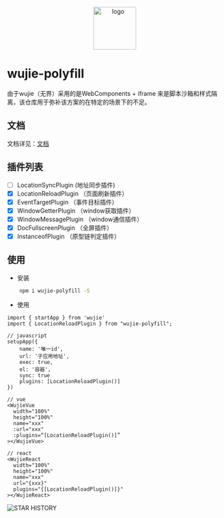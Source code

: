 <p align="center">
  <a href="https://wujie-micro.github.io/doc/" target="_blank">
    <img src="https://vfiles.gtimg.cn/wuji_dashboard/xy/test_wuji_damy/phFSuhUC.png" width="100" height="100" alt="logo">
  </a>
</p>


# wujie-polyfill
由于wujie（无界）采用的是WebComponents + iframe 来是脚本沙箱和样式隔离，该仓库用于弥补该方案的在特定的场景下的不足。

## 文档
文档详见：[文档](https://wujie-polyfill.github.io/doc/)

## 插件列表
- [ ] LocationSyncPlugin (地址同步插件)
- [x] LocationReloadPlugin （页面刷新插件）
- [x] EventTargetPlugin （事件目标插件）
- [x] WindowGetterPlugin （window获取插件）
- [x] WindowMessagePlugin （window通信插件）
- [x] DocFullscreenPlugin （全屏插件）
- [x] InstanceofPlugin （原型链判定插件）

## 使用

- 安装
```bash
    npm i wujie-polyfill -S
```
- 使用
```tsx
import { startApp } from 'wujie'
import { LocationReloadPlugin } from "wujie-polyfill";

// javascript
setupApp({
    name: '唯一id',
    url: '子应用地址',
    exec: true,
    el: '容器',
    sync: true
    plugins: [LocationReloadPlugin()]
})

// vue
<WujieVue
  width="100%"
  height="100%"
  name="xxx"
  :url="xxx"
  :plugins=“[LocationReloadPlugin()]”
></WujieVue>

// react
<WujieReact
  width="100%"
  height="100%"
  name="xxx"
  url="{xxx}"
  plugins="{[LocationReloadPlugin()]}"
></WujieReact>

```


![STAR HISTORY](https://api.star-history.com/svg?repos=jardenliu/wujie-polyfill&type=Date)
